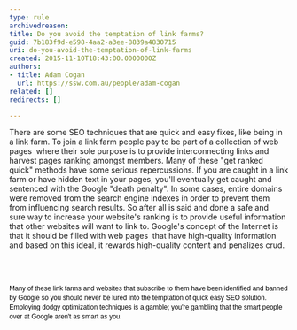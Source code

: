 ```yaml
---
type: rule
archivedreason: 
title: Do you avoid the temptation of link farms?
guid: 7b183f9d-e598-4aa2-a3ee-8839a4830715
uri: do-you-avoid-the-temptation-of-link-farms
created: 2015-11-10T18:43:00.0000000Z
authors:
- title: Adam Cogan
  url: https://ssw.com.au/people/adam-cogan
related: []
redirects: []

---
```



<p>There are some SEO techniques that are quick and easy fixes, like being in a link farm. To join a link farm people pay to be part of a collection of web pages&#160; where their sole purpose is to provide interconnecting links and harvest pages ranking amongst members. Many of these &quot;get ranked quick&quot; methods have some serious repercussions. If you are caught in a link farm or have hidden text in your pages, you'll eventually get caught and sentenced with the Google &quot;death penalty&quot;. In some cases, entire domains were removed from the search engine indexes in order to prevent them from influencing search results. So after all is said and done a safe and sure&#160;way to increase your website's ranking is to provide useful information that other websites will want to link to. Google's concept&#160;of the Internet is that it should be filled with web pages&#160; that have high-quality information and based on this ideal,&#160;it rewards high-quality content and penalizes crud.</p>
<br><excerpt class='endintro'></excerpt><br>
<p><span style="color&#58;#000000;font-family&#58;verdana, sans-serif;font-size&#58;12px;line-height&#58;16.8px;">Many of these link farms and websites that subscribe to them have been identified and banned by Google so you should never be lured into the temptation of quick easy SEO solution. Employing dodgy optimization techniques is a gamble; you're gambling that the smart people over at Google aren't as smart as you.​</span></p>


